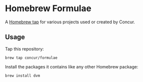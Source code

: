 # Homebrew Formulae

A [Homebrew tap] for various projects used or created by Concur.

[Homebrew tap]: https://github.com/Homebrew/homebrew/blob/master/share/doc/homebrew/brew-tap.md

## Usage

Tap this repository:

    brew tap concur/formulae

Install the packages it contains like any other Homebrew package:

    brew install dvm
